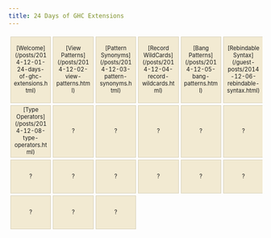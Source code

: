 ```yaml
---
title: 24 Days of GHC Extensions
---
```

<style>
table {
  border-spacing: 4px;
  border-collapse: separate;
  font-size: 0.8em;
}

table td {
  border: 1px solid #d9d2ba;
  width: 6em;
  max-width: 6em;
  height: 6em;
  background-color: rgb(242, 234, 210);
  text-align: center;
  vertical-align: center;
}
table td code { white-space: normal !important; }
</style>

<table> <tr>
  <td>[Welcome](/posts/2014-12-01-24-days-of-ghc-extensions.html)</td>
  <td>[View Patterns](/posts/2014-12-02-view-patterns.html)</td>
  <td>[Pattern Synonyms](/posts/2014-12-03-pattern-synonyms.html)</td>
  <td>[Record WildCards](/posts/2014-12-04-record-wildcards.html)</td>
  <td>[Bang Patterns](/posts/2014-12-05-bang-patterns.html)</td>
  <td>[Rebindable Syntax](/guest-posts/2014-12-06-rebindable-syntax.html)</td>
  <td>[List Comprehensions](/guest-posts/2014-12-07-list-comprehensions.html)</td></tr><tr>
  <td>[Type Operators](/posts/2014-12-08-type-operators.html)</td>
  <td>?</td>
  <td>?</td>
  <td>?</td>
  <td>?</td>
  <td>?</td>
  <td>?</td></tr><tr>
  <td>?</td>
  <td>?</td>
  <td>?</td>
  <td>?</td>
  <td>?</td>
  <td>?</td>
  <td>?</td></tr><tr>
  <td>?</td>
  <td>?</td>
  <td>?</td></tr><tr>
</table>
